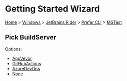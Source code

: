 <!--
GENERATED FILE - DO NOT EDIT
This file was generated by [MarkdownSnippets](https://github.com/SimonCropp/MarkdownSnippets).
Source File: /docs/mdsource/wiz/Windows_Rider_Cli_MSTest.source.md
To change this file edit the source file and then run MarkdownSnippets.
-->

# Getting Started Wizard

[Home](/docs/wiz/readme.md) > [Windows](Windows.md) > [JetBrains Rider](Windows_Rider.md) > [Prefer CLI](Windows_Rider_Cli.md) > [MSTest](Windows_Rider_Cli_MSTest.md)

## Pick BuildServer

Options:
 * [AppVeyor](Windows_Rider_Cli_MSTest_AppVeyor.md)
 * [GitHubActions](Windows_Rider_Cli_MSTest_GitHubActions.md)
 * [AzureDevOps](Windows_Rider_Cli_MSTest_AzureDevOps.md)
 * [None](Windows_Rider_Cli_MSTest_None.md)
